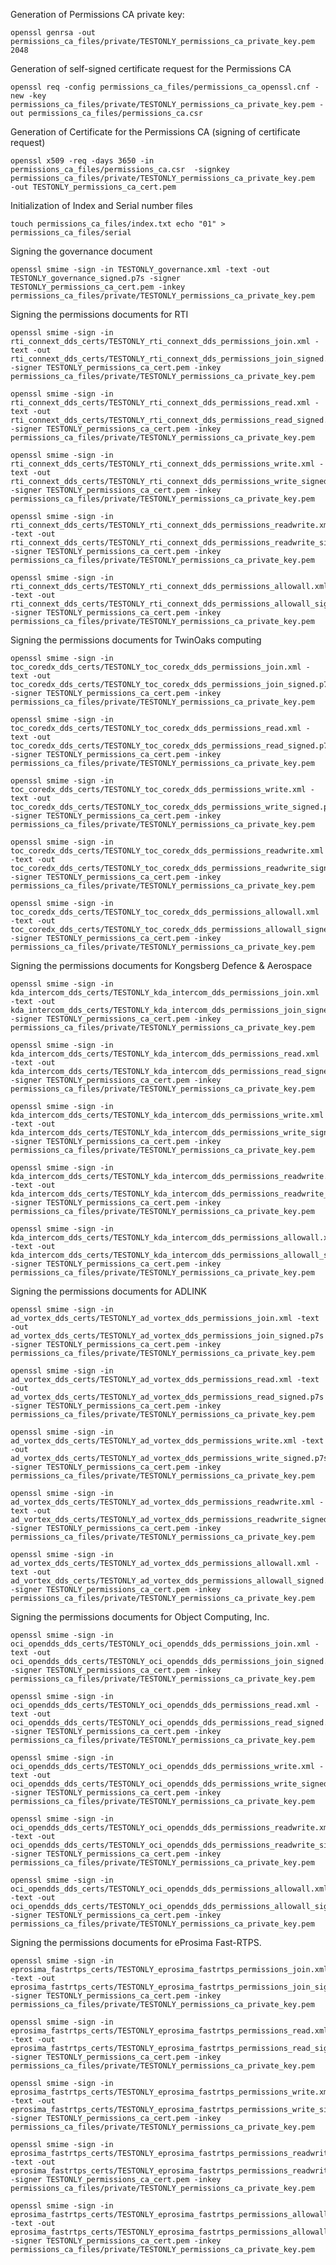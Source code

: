 Generation of Permissions CA private key:

    openssl genrsa -out permissions_ca_files/private/TESTONLY_permissions_ca_private_key.pem  2048

Generation of self-signed certificate request for the Permissions CA

    openssl req -config permissions_ca_files/permissions_ca_openssl.cnf -new -key permissions_ca_files/private/TESTONLY_permissions_ca_private_key.pem -out permissions_ca_files/permissions_ca.csr

Generation of Certificate for the Permissions CA (signing of certificate request)

    openssl x509 -req -days 3650 -in  permissions_ca_files/permissions_ca.csr  -signkey permissions_ca_files/private/TESTONLY_permissions_ca_private_key.pem  -out TESTONLY_permissions_ca_cert.pem

Initialization of Index and Serial number files

    touch permissions_ca_files/index.txt echo "01" > permissions_ca_files/serial

Signing the governance document

    openssl smime -sign -in TESTONLY_governance.xml -text -out  TESTONLY_governance_signed.p7s -signer TESTONLY_permissions_ca_cert.pem -inkey permissions_ca_files/private/TESTONLY_permissions_ca_private_key.pem

Signing the permissions documents for RTI

    openssl smime -sign -in rti_connext_dds_certs/TESTONLY_rti_connext_dds_permissions_join.xml -text -out  rti_connext_dds_certs/TESTONLY_rti_connext_dds_permissions_join_signed.p7s -signer TESTONLY_permissions_ca_cert.pem -inkey permissions_ca_files/private/TESTONLY_permissions_ca_private_key.pem

    openssl smime -sign -in rti_connext_dds_certs/TESTONLY_rti_connext_dds_permissions_read.xml -text -out  rti_connext_dds_certs/TESTONLY_rti_connext_dds_permissions_read_signed.p7s -signer TESTONLY_permissions_ca_cert.pem -inkey permissions_ca_files/private/TESTONLY_permissions_ca_private_key.pem

    openssl smime -sign -in rti_connext_dds_certs/TESTONLY_rti_connext_dds_permissions_write.xml -text -out  rti_connext_dds_certs/TESTONLY_rti_connext_dds_permissions_write_signed.p7s -signer TESTONLY_permissions_ca_cert.pem -inkey permissions_ca_files/private/TESTONLY_permissions_ca_private_key.pem

    openssl smime -sign -in rti_connext_dds_certs/TESTONLY_rti_connext_dds_permissions_readwrite.xml -text -out  rti_connext_dds_certs/TESTONLY_rti_connext_dds_permissions_readwrite_signed.p7s -signer TESTONLY_permissions_ca_cert.pem -inkey permissions_ca_files/private/TESTONLY_permissions_ca_private_key.pem

    openssl smime -sign -in rti_connext_dds_certs/TESTONLY_rti_connext_dds_permissions_allowall.xml -text -out  rti_connext_dds_certs/TESTONLY_rti_connext_dds_permissions_allowall_signed.p7s -signer TESTONLY_permissions_ca_cert.pem -inkey permissions_ca_files/private/TESTONLY_permissions_ca_private_key.pem

Signing the permissions documents for TwinOaks computing

    openssl smime -sign -in toc_coredx_dds_certs/TESTONLY_toc_coredx_dds_permissions_join.xml -text -out  toc_coredx_dds_certs/TESTONLY_toc_coredx_dds_permissions_join_signed.p7s -signer TESTONLY_permissions_ca_cert.pem -inkey permissions_ca_files/private/TESTONLY_permissions_ca_private_key.pem

    openssl smime -sign -in toc_coredx_dds_certs/TESTONLY_toc_coredx_dds_permissions_read.xml -text -out  toc_coredx_dds_certs/TESTONLY_toc_coredx_dds_permissions_read_signed.p7s -signer TESTONLY_permissions_ca_cert.pem -inkey permissions_ca_files/private/TESTONLY_permissions_ca_private_key.pem

    openssl smime -sign -in toc_coredx_dds_certs/TESTONLY_toc_coredx_dds_permissions_write.xml -text -out  toc_coredx_dds_certs/TESTONLY_toc_coredx_dds_permissions_write_signed.p7s -signer TESTONLY_permissions_ca_cert.pem -inkey permissions_ca_files/private/TESTONLY_permissions_ca_private_key.pem

    openssl smime -sign -in toc_coredx_dds_certs/TESTONLY_toc_coredx_dds_permissions_readwrite.xml -text -out  toc_coredx_dds_certs/TESTONLY_toc_coredx_dds_permissions_readwrite_signed.p7s -signer TESTONLY_permissions_ca_cert.pem -inkey permissions_ca_files/private/TESTONLY_permissions_ca_private_key.pem

    openssl smime -sign -in toc_coredx_dds_certs/TESTONLY_toc_coredx_dds_permissions_allowall.xml -text -out  toc_coredx_dds_certs/TESTONLY_toc_coredx_dds_permissions_allowall_signed.p7s -signer TESTONLY_permissions_ca_cert.pem -inkey permissions_ca_files/private/TESTONLY_permissions_ca_private_key.pem	

Signing the permissions documents for Kongsberg Defence & Aerospace

    openssl smime -sign -in kda_intercom_dds_certs/TESTONLY_kda_intercom_dds_permissions_join.xml -text -out kda_intercom_dds_certs/TESTONLY_kda_intercom_dds_permissions_join_signed.p7s -signer TESTONLY_permissions_ca_cert.pem -inkey permissions_ca_files/private/TESTONLY_permissions_ca_private_key.pem

    openssl smime -sign -in kda_intercom_dds_certs/TESTONLY_kda_intercom_dds_permissions_read.xml -text -out kda_intercom_dds_certs/TESTONLY_kda_intercom_dds_permissions_read_signed.p7s -signer TESTONLY_permissions_ca_cert.pem -inkey permissions_ca_files/private/TESTONLY_permissions_ca_private_key.pem

    openssl smime -sign -in kda_intercom_dds_certs/TESTONLY_kda_intercom_dds_permissions_write.xml -text -out kda_intercom_dds_certs/TESTONLY_kda_intercom_dds_permissions_write_signed.p7s -signer TESTONLY_permissions_ca_cert.pem -inkey permissions_ca_files/private/TESTONLY_permissions_ca_private_key.pem

    openssl smime -sign -in kda_intercom_dds_certs/TESTONLY_kda_intercom_dds_permissions_readwrite.xml -text -out kda_intercom_dds_certs/TESTONLY_kda_intercom_dds_permissions_readwrite_signed.p7s -signer TESTONLY_permissions_ca_cert.pem -inkey permissions_ca_files/private/TESTONLY_permissions_ca_private_key.pem

    openssl smime -sign -in kda_intercom_dds_certs/TESTONLY_kda_intercom_dds_permissions_allowall.xml -text -out kda_intercom_dds_certs/TESTONLY_kda_intercom_dds_permissions_allowall_signed.p7s -signer TESTONLY_permissions_ca_cert.pem -inkey permissions_ca_files/private/TESTONLY_permissions_ca_private_key.pem

Signing the permissions documents for ADLINK

    openssl smime -sign -in ad_vortex_dds_certs/TESTONLY_ad_vortex_dds_permissions_join.xml -text -out ad_vortex_dds_certs/TESTONLY_ad_vortex_dds_permissions_join_signed.p7s -signer TESTONLY_permissions_ca_cert.pem -inkey permissions_ca_files/private/TESTONLY_permissions_ca_private_key.pem

    openssl smime -sign -in ad_vortex_dds_certs/TESTONLY_ad_vortex_dds_permissions_read.xml -text -out ad_vortex_dds_certs/TESTONLY_ad_vortex_dds_permissions_read_signed.p7s -signer TESTONLY_permissions_ca_cert.pem -inkey permissions_ca_files/private/TESTONLY_permissions_ca_private_key.pem

    openssl smime -sign -in ad_vortex_dds_certs/TESTONLY_ad_vortex_dds_permissions_write.xml -text -out ad_vortex_dds_certs/TESTONLY_ad_vortex_dds_permissions_write_signed.p7s -signer TESTONLY_permissions_ca_cert.pem -inkey permissions_ca_files/private/TESTONLY_permissions_ca_private_key.pem

    openssl smime -sign -in ad_vortex_dds_certs/TESTONLY_ad_vortex_dds_permissions_readwrite.xml -text -out ad_vortex_dds_certs/TESTONLY_ad_vortex_dds_permissions_readwrite_signed.p7s -signer TESTONLY_permissions_ca_cert.pem -inkey permissions_ca_files/private/TESTONLY_permissions_ca_private_key.pem

    openssl smime -sign -in ad_vortex_dds_certs/TESTONLY_ad_vortex_dds_permissions_allowall.xml -text -out ad_vortex_dds_certs/TESTONLY_ad_vortex_dds_permissions_allowall_signed.p7s -signer TESTONLY_permissions_ca_cert.pem -inkey permissions_ca_files/private/TESTONLY_permissions_ca_private_key.pem


Signing the permissions documents for Object Computing, Inc.

    openssl smime -sign -in oci_opendds_dds_certs/TESTONLY_oci_opendds_dds_permissions_join.xml -text -out  oci_opendds_dds_certs/TESTONLY_oci_opendds_dds_permissions_join_signed.p7s -signer TESTONLY_permissions_ca_cert.pem -inkey permissions_ca_files/private/TESTONLY_permissions_ca_private_key.pem

    openssl smime -sign -in oci_opendds_dds_certs/TESTONLY_oci_opendds_dds_permissions_read.xml -text -out  oci_opendds_dds_certs/TESTONLY_oci_opendds_dds_permissions_read_signed.p7s -signer TESTONLY_permissions_ca_cert.pem -inkey permissions_ca_files/private/TESTONLY_permissions_ca_private_key.pem

    openssl smime -sign -in oci_opendds_dds_certs/TESTONLY_oci_opendds_dds_permissions_write.xml -text -out  oci_opendds_dds_certs/TESTONLY_oci_opendds_dds_permissions_write_signed.p7s -signer TESTONLY_permissions_ca_cert.pem -inkey permissions_ca_files/private/TESTONLY_permissions_ca_private_key.pem

    openssl smime -sign -in oci_opendds_dds_certs/TESTONLY_oci_opendds_dds_permissions_readwrite.xml -text -out  oci_opendds_dds_certs/TESTONLY_oci_opendds_dds_permissions_readwrite_signed.p7s -signer TESTONLY_permissions_ca_cert.pem -inkey permissions_ca_files/private/TESTONLY_permissions_ca_private_key.pem

    openssl smime -sign -in oci_opendds_dds_certs/TESTONLY_oci_opendds_dds_permissions_allowall.xml -text -out  oci_opendds_dds_certs/TESTONLY_oci_opendds_dds_permissions_allowall_signed.p7s -signer TESTONLY_permissions_ca_cert.pem -inkey permissions_ca_files/private/TESTONLY_permissions_ca_private_key.pem 


Signing the permissions documents for eProsima Fast-RTPS.

    openssl smime -sign -in eprosima_fastrtps_certs/TESTONLY_eprosima_fastrtps_permissions_join.xml -text -out  eprosima_fastrtps_certs/TESTONLY_eprosima_fastrtps_permissions_join_signed.p7s -signer TESTONLY_permissions_ca_cert.pem -inkey permissions_ca_files/private/TESTONLY_permissions_ca_private_key.pem

    openssl smime -sign -in eprosima_fastrtps_certs/TESTONLY_eprosima_fastrtps_permissions_read.xml -text -out  eprosima_fastrtps_certs/TESTONLY_eprosima_fastrtps_permissions_read_signed.p7s -signer TESTONLY_permissions_ca_cert.pem -inkey permissions_ca_files/private/TESTONLY_permissions_ca_private_key.pem

    openssl smime -sign -in eprosima_fastrtps_certs/TESTONLY_eprosima_fastrtps_permissions_write.xml -text -out  eprosima_fastrtps_certs/TESTONLY_eprosima_fastrtps_permissions_write_signed.p7s -signer TESTONLY_permissions_ca_cert.pem -inkey permissions_ca_files/private/TESTONLY_permissions_ca_private_key.pem

    openssl smime -sign -in eprosima_fastrtps_certs/TESTONLY_eprosima_fastrtps_permissions_readwrite.xml -text -out  eprosima_fastrtps_certs/TESTONLY_eprosima_fastrtps_permissions_readwrite_signed.p7s -signer TESTONLY_permissions_ca_cert.pem -inkey permissions_ca_files/private/TESTONLY_permissions_ca_private_key.pem

    openssl smime -sign -in eprosima_fastrtps_certs/TESTONLY_eprosima_fastrtps_permissions_allowall.xml -text -out  eprosima_fastrtps_certs/TESTONLY_eprosima_fastrtps_permissions_allowall_signed.p7s -signer TESTONLY_permissions_ca_cert.pem -inkey permissions_ca_files/private/TESTONLY_permissions_ca_private_key.pem

